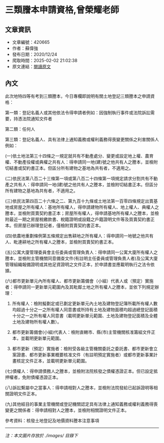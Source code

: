 # 三類謄本申請資格,曾榮耀老師

## 文章資訊
- 文章編號：420665
- 作者：蘇偉強
- 發布日期：2020/12/24
- 爬取時間：2025-02-02 21:02:38
- 原文連結：[閱讀原文](https://real-estate.get.com.tw/Columns/detail.aspx?no=420665)

## 內文
此次地特四等有考到三類謄本，今日專欄即說明有關土地登記三類謄本之申請資格：

第一類：登記名義人或其他依法令得申請者例如：因強制執行事件或法院訴訟需要，持憑法院通知文件者

第二類：任何人

第三類：登記名義人、具有法律上通知義務或權利義務得喪變更關係之利害關係人例如：

(一)依土地法第三十四條之一規定就共有不動產處分、變更或設定地上權、農育權、不動產役權或典權之共有人：得申請同一地(建)號之他共有人之謄本，並檢附切結書或契約書正本。但區分所有建物之基地為共有者，不適用之。

(二)依民法第八百二十三條第一項或第八百二十四條第一項規定請求分割共有不動產之共有人：得申請同一地(建)號之他共有人之謄本，並檢附切結書正本。但區分所有建物之基地為共有者，不適用之。

(三)依民法第四百二十六條之二、第九百十九條或土地法第一百零四條規定出賣基地或房屋之所有權人：基地所有權人，得申請建物所有權人、地上權人、典權人之謄本，並檢附買賣契約書正本；房屋所有權人，得申請基地所有權人之謄本，並檢附最近一期之房屋稅繳款書、稅籍證明或設籍之戶籍證明文件等及買賣契約書正本。但房屋已辦理登記者，僅檢附買賣契約書正本。

(四)依農地重劃條例第五條規定出售耕地之所有權人：得申請同一地號之他共有人、毗連耕地之所有權人之謄本，並檢附買賣契約書正本。

(五)公寓大廈管理委員會主任委員或管理負責人：得申請同一公寓大廈所有權人之謄本，並檢附主管機關同意備查文件(有註明主任委員或管理負責人者)及公寓大廈管理組織報備證明或其他足資證明之文件正本，於申請書並應載明執行之法令依據。

(六)都市更新單元內所有權人、都市更新籌備會（小組）代表人或（預定）實施者：得申請同一更新單元範圍內及其毗鄰土地之所有權人之謄本，並依下列規定辦理：

1. 所有權人：檢附擬劃定或已劃定更新單元內土地及建物登記簿所載所有權人數均超過十分之一之所有權人同意書或所持有土地及建物面積均超過總登記面積十分之一之所有權人同意書（載明更新單元範圍、土地及建物登記面積及全體土地及建物所有權人數）。

2. 都市更新籌備會(小組)代表人：檢附直轄市、縣(市)主管機關核准籌組文件正本，並載明更新單元範圍。

3. 都市更新（預定）實施者：檢附受各級主管機關委託之委託書、都市更新會立案證書、都市更新事業概要核准文件（有註明預定實施者）或都市更新事業計畫核定文件正本，並載明更新單元範圍。

(七)債權人：得申請債務人之謄本，並檢附法院核發之債權憑證正本。但已設定抵押權者，免附債權憑證正本。

(八)訴訟繫屬中之當事人：得申請相對人之謄本，並檢附法院發給已起訴證明等相關證明文件正本。

(九)其他經目的事業主管機關或登記機關認定具有法律上通知義務或權利義務得喪變更之關係者：得申請相對人之謄本，並檢附相關證明文件正本。

參考資料：核發土地登記及地價資料謄本注意事項

---
*注：本文圖片存放於 ./images/ 目錄下*
